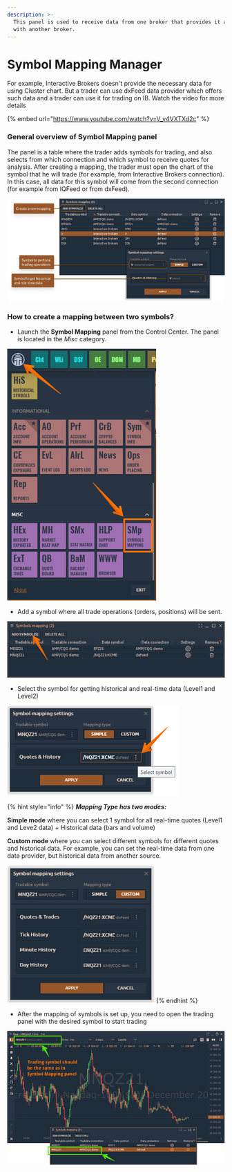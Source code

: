 ```yaml
---
description: >-
  This panel is used to receive data from one broker that provides it and trade
  with another broker.
---
```


# Symbol Mapping Manager

For example, Interactive Brokers doesn't provide the necessary data for using Cluster chart. But a trader can use dxFeed data provider which offers such data and a trader can use it for trading on IB. Watch the video for more details

{% embed url="https://www.youtube.com/watch?v=V_v4VXTXd2c" %}

### General overview of Symbol Mapping panel

The panel is a table where the trader adds symbols for trading, and also selects from which connection and which symbol to receive quotes for analysis. After creating a mapping, the trader must open the chart of the symbol that he will trade (for example, from Interactive Brokers connection). In this case, all data for this symbol will come from the second connection (for example from IQFeed or from dxFeed).

![General view of Symbol Mapping panel](../.gitbook/assets/symbolMapping.png)

### How to create a mapping between two symbols?

* Launch the **Symbol Mapping** panel from the Control Center. The panel is located in the _Misc_ category.

![](<../.gitbook/assets/image (347).png>)

* Add a symbol where all trade operations (orders, positions) will be sent.

![](<../.gitbook/assets/image (356) (1).png>)

* Select the symbol for getting historical and real-time data (Level1 and Level2)

![](<../.gitbook/assets/image (357).png>)

{% hint style="info" %}
_**Mapping Type has two modes:**_

**Simple mode** where you can select 1 symbol for all real-time quotes (Level1 and Leve2 data) + Historical data (bars and volume)

**Custom mode** where you can select different symbols for different quotes and historical data. For example, you can set the real-time data from one data provider, but historical data from another source.

![](<../.gitbook/assets/image (356).png>)
{% endhint %}

* After the mapping of symbols is set up, you need to open the trading panel with the desired symbol to start trading

![Select the symbol on the chart where you want to make trading operations](<../.gitbook/assets/image (349).png>)
